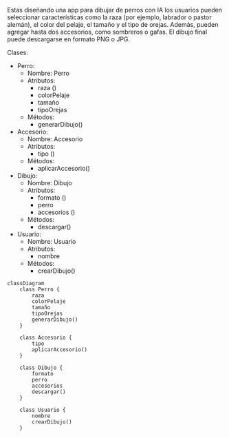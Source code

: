 <!-- 3. Crear el archivo ejercicio_03.md en la carpeta retos_sesion_01 y realiza Análisis y el Diagrama de clases para lo siguiente el siguiente escenario: -->

Estas diseñando una app para dibujar de perros con IA 
los usuarios pueden seleccionar características como 
la raza (por ejemplo, labrador o pastor alemán), el color 
del pelaje, el tamaño y el tipo de orejas.
Además, pueden agregar hasta dos accesorios, como sombreros o gafas.
El dibujo final puede descargarse en formato PNG o JPG.

Clases:
- Perro:
    - Nombre: Perro
    - Atributos:
        - raza ()
        - colorPelaje
        - tamaño
        - tipoOrejas
    - Métodos:
        - generarDibujo()
- Accesorio:
    - Nombre: Accesorio
    - Atributos:
        - tipo ()
    - Métodos:
        - aplicarAccesorio()
- Dibujo:
    - Nombre: Dibujo
    - Atributos:
        - formato ()
        - perro
        - accesorios ()
    - Métodos:
        - descargar()
- Usuario:
    - Nombre: Usuario
    - Atributos:
        - nombre
    - Métodos:
        - crearDibujo()
```mermaid
classDiagram
    class Perro {
        raza
        colorPelaje
        tamaño
        tipoOrejas
        generarDibujo()
    }

    class Accesorio {
        tipo
        aplicarAccesorio()
    }

    class Dibujo {
        formato
        perro
        accesorios
        descargar()
    }

    class Usuario {
        nombre
        crearDibujo()
    }
```